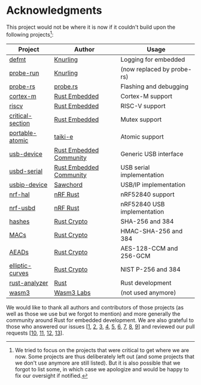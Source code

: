 # Acknowledgments

This project would not be where it is now if it couldn't build upon the
following projects[^exhaustiveness]:

| Project            | Author                    | Usage                       |
|--------------------|---------------------------|-----------------------------|
| [defmt]            | [Knurling]                | Logging for embedded        |
| [probe-run]        | [Knurling]                | (now replaced by probe-rs)  |
| [probe-rs]         | [probe.rs]                | Flashing and debugging      |
| [cortex-m]         | [Rust Embedded]           | Cortex-M support            |
| [riscv]            | [Rust Embedded]           | RISC-V support              |
| [critical-section] | [Rust Embedded]           | Mutex support               |
| [portable-atomic]  | [taiki-e]                 | Atomic support              |
| [usb-device]       | [Rust Embedded Community] | Generic USB interface       |
| [usbd-serial]      | [Rust Embedded Community] | USB serial implementation   |
| [usbip-device]     | [Sawchord]                | USB/IP implementation       |
| [nrf-hal]          | [nRF Rust]                | nRF52840 support            |
| [nrf-usbd]         | [nRF Rust]                | nRF52840 USB implementation |
| [hashes]           | [Rust Crypto]             | SHA-256 and 384             |
| [MACs]             | [Rust Crypto]             | HMAC-SHA-256 and 384        |
| [AEADs]            | [Rust Crypto]             | AES-128-CCM and 256-GCM     |
| [elliptic-curves]  | [Rust Crypto]             | NIST P-256 and 384          |
| [rust-analyzer]    | [Rust]                    | Rust development            |
| [wasm3]            | [Wasm3 Labs]              | (not used anymore)          |

We would like to thank all authors and contributors of those projects (as well
as those we use but we forgot to mention) and more generally the community
around Rust for embedded development. We are also grateful to those who answered
our issues [[1], [2], [3], [4], [5], [6], [7], [8], [9]] and reviewed our pull
requests [[10], [11], [12], [13]].

[10]: https://github.com/probe-rs/probe-rs/pull/1919
[11]: https://github.com/nrf-rs/nrf-usbd/pull/17
[12]: https://github.com/Sawchord/usbip-device/pull/5
[13]: https://github.com/rust-embedded-community/usb-device/pull/115
[1]: https://github.com/probe-rs/probe-rs/issues/1865
[2]: https://github.com/rust-embedded/critical-section/issues/42
[3]: https://github.com/probe-rs/probe-rs/issues/1863
[4]: https://github.com/probe-rs/probe-rs/issues/1816
[5]: https://github.com/knurling-rs/probe-run/issues/421
[6]: https://github.com/RustCrypto/traits/issues/1311
[7]: https://github.com/RustCrypto/KDFs/issues/80
[8]: https://github.com/RustCrypto/traits/issues/1307
[9]: https://github.com/knurling-rs/defmt/issues/738
[AEADs]: https://github.com/RustCrypto/AEADs
[Knurling]: https://github.com/knurling-rs
[MACs]: https://github.com/RustCrypto/MACs
[Rust Crypto]: https://github.com/RustCrypto
[Rust Embedded Community]: https://github.com/rust-embedded-community
[Rust Embedded]: https://github.com/rust-embedded
[Rust]: https://github.com/rust-lang
[Sawchord]: https://github.com/Sawchord
[Wasm3 Labs]: https://github.com/wasm3
[cortex-m]: https://github.com/rust-embedded/cortex-m
[critical-section]: https://github.com/rust-embedded/critical-section
[defmt]: https://github.com/knurling-rs/defmt
[elliptic-curves]: https://github.com/RustCrypto/elliptic-curves
[hashes]: https://github.com/RustCrypto/hashes
[nRF Rust]: https://github.com/nrf-rs
[nrf-hal]: https://github.com/nrf-rs/nrf-hal
[nrf-usbd]: https://github.com/nrf-rs/nrf-usbd
[portable-atomic]: https://github.com/taiki-e/portable-atomic
[probe-rs]: https://github.com/probe-rs/probe-rs
[probe-run]: https://github.com/knurling-rs/probe-run
[probe.rs]: https://github.com/probe-rs
[riscv]: https://github.com/rust-embedded/riscv
[rust-analyzer]: https://github.com/rust-lang/rust-analyzer
[taiki-e]: https://github.com/taiki-e
[usb-device]: https://github.com/rust-embedded-community/usb-device
[usbd-serial]: https://github.com/rust-embedded-community/usbd-serial
[usbip-device]: https://github.com/Sawchord/usbip-device
[wasm3]: https://github.com/wasm3/wasm3

[^exhaustiveness]: We tried to focus on the projects that were critical to get
    where we are now. Some projects are thus deliberately left out (and some
    projects that we don't use anymore are still listed). But it is also
    possible that we forgot to list some, in which case we apologize and would
    be happy to fix our oversight if notified.
